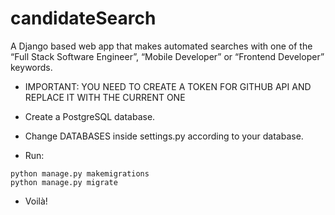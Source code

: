 # candidateSearch
A Django based web app that makes automated searches with one of the “Full Stack Software Engineer”, “Mobile Developer” or “Frontend Developer” keywords.

- IMPORTANT: YOU NEED TO CREATE A TOKEN FOR GITHUB API AND REPLACE IT WITH THE CURRENT ONE

- Create a PostgreSQL database.
 
- Change DATABASES inside settings.py according to your database.
 
- Run:

```
python manage.py makemigrations
python manage.py migrate
```
- Voilà!
